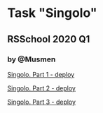 # Task "Singolo"

## RSSchool 2020 Q1

### by @Musmen

[Singolo. Part 1 - deploy](https://musmen.github.io/singolo/singolo1.html)

[Singolo. Part 2 - deploy](https://musmen.github.io/singolo/singolo2.html)

[Singolo. Part 3 - deploy](https://musmen.github.io/singolo/singolo3.html)